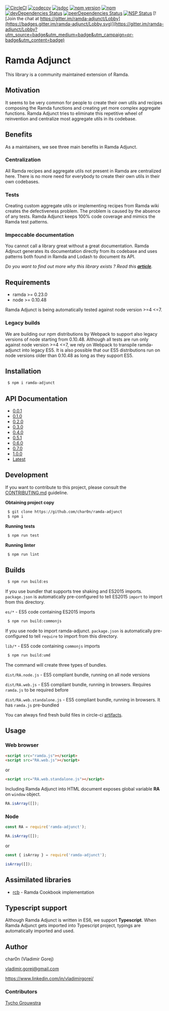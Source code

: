 [![CircleCI](https://circleci.com/gh/char0n/ramda-adjunct.svg?style=svg)](https://circleci.com/gh/char0n/ramda-adjunct)
[![codecov](https://codecov.io/gh/char0n/ramda-adjunct/branch/master/graph/badge.svg)](https://codecov.io/gh/char0n/ramda-adjunct)
[![jsdoc](https://img.shields.io/badge/docs-100%25-green.svg)](https://char0n.github.io/ramda-adjunct/)
[![npm version](https://badge.fury.io/js/ramda-adjunct.svg)](https://www.npmjs.com/package/ramda-adjunct)
[![npm](https://img.shields.io/npm/dm/ramda-adjunct.svg)](https://www.npmjs.com/package/ramda-adjunct)
[![devDependencies Status](https://david-dm.org/char0n/ramda-adjunct/dev-status.svg)](https://david-dm.org/char0n/ramda-adjunct?type=dev)
[![peerDependencies Status](https://david-dm.org/char0n/ramda-adjunct/peer-status.svg)](https://david-dm.org/char0n/ramda-adjunct?type=peer)
[![NSP Status](https://nodesecurity.io/orgs/mortality/projects/70e819a7-1551-4973-801e-0315fed21068/badge)](https://nodesecurity.io/orgs/mortality/projects/70e819a7-1551-4973-801e-0315fed21068)
[![Join the chat at https://gitter.im/ramda-adjunct/Lobby](https://badges.gitter.im/ramda-adjunct/Lobby.svg)](https://gitter.im/ramda-adjunct/Lobby?utm_source=badge&utm_medium=badge&utm_campaign=pr-badge&utm_content=badge)

# Ramda Adjunct

This library is a community maintained extension of Ramda.

## Motivation

It seems to be very common for people to create their own utils and recipes composing
the Ramda functions and creating yet more complex aggregate functions. 
Ramda Adjunct tries to eliminate this repetitive wheel of reinvention
and centralize most aggregate utils in its codebase.

## Benefits

As a maintainers, we see three main benefits in Ramda Adjunct. 
 
### Centralization

All Ramda recipes and aggregate utils not present in Ramda are centralized here.
There is no more need for everybody to create their own utils in their own 
codebases.
 
### Tests

Creating custom aggregate utils or implementing recipes from Ramda wiki creates 
the defectiveness problem. The problem is caused by the absence of any tests.
Ramda Adjunct keeps 100% code coverage and mimics the Ramda test patterns.

### Impeccable documentation

You cannot call a library great without a great documentation. Ramda Adjnuct generates
its documentation directly from its codebase and uses patterns both found in Ramda and Lodash to document its API.

_Do you want to find out more why this library exists ? Read this [**article**](https://www.linkedin.com/pulse/ramda-adjunct-vladim%C3%ADr-gorej)._

## Requirements

 - ramda >= 0.23.0
 - node >= 0.10.48
 
Ramda Adjunct is being automatically tested against node version >=4 <=7.

### Legacy builds

We are building our npm distributions by Webpack to support also legacy versions of node starting from 0.10.48. 
Although all tests are run only against node version >=4 <=7, we rely on Webpack to transpile ramda-adjunct
into legacy ES5. It is also possible that our ES5 distributions run on node versions older than 0.10.48 as
long as they support ES5. 
 
## Installation

```sh
 $ npm i ramda-adjunct
``` 

## API Documentation

 - [0.0.1](https://char0n.github.io/ramda-adjunct/0.0.1)
 - [0.1.0](https://char0n.github.io/ramda-adjunct/0.1.0)
 - [0.2.0](https://char0n.github.io/ramda-adjunct/0.2.0)
 - [0.3.0](https://char0n.github.io/ramda-adjunct/0.3.0)
 - [0.4.0](https://char0n.github.io/ramda-adjunct/0.4.0)
 - [0.5.1](https://char0n.github.io/ramda-adjunct/0.5.1)
 - [0.6.0](https://char0n.github.io/ramda-adjunct/0.6.0)
 - [0.7.0](https://char0n.github.io/ramda-adjunct/0.7.0)
 - [1.0.0](https://char0n.github.io/ramda-adjunct/1.0.0)
 - [Latest](https://char0n.github.io/ramda-adjunct)

## Development

If you want to contribute to this project, please consult the [CONTRIBUTING.md](https://github.com/char0n/ramda-adjunct/blob/master/CONTRIBUTING.md) 
guideline.

**Obtaining project copy**

```sh
 $ git clone https://github.com/char0n/ramda-adjunct
 $ npm i 
```

**Running tests**
```sh
 $ npm run test
```

**Running linter**
```sh
 $ npm run lint
```

## Builds

```sh
 $ npm run build:es
```

If you use bundler that supports tree shaking and ES2015 imports.
`package.json` is automatically pre-configured to tell ES2015 `import` to import from this directory.

`es/*` - ES5 code containing ES2015 imports 

```sh
 $ npm run build:commonjs
```

If you use node to import ramda-adjunct.
`package.json` is automatically pre-configured to tell `require` to import from this directory.

`lib/*` - ES5 code containing `commonjs` imports


```sh
 $ npm run build:umd
```

The command will create three types of bundles.

`dist/RA.node.js` - ES5 compliant bundle, running on all node versions

`dist/RA.web.js` - ES5 compliant bundle, running in browsers. Requires `ramda.js` to be required before 

`dist/RA.web.standalone.js` - ES5 compliant bundle, running in browsers. It has `ramda.js` pre-bundled

You can always find fresh build files in circle-ci [artifacts](https://circleci.com/gh/char0n/ramda-adjunct).

## Usage

### Web browser

```html
<script src="ramda.js"></script>
<script src="RA.web.js"></script>
```
or 
```html
<script src="RA.web.standalone.js"></script>
```

Including Ramda Adjunct into HTML document exposes global variable **RA** on `window` object.

```javascript
RA.isArray([]);
```

### Node

```javascript
const RA = require('ramda-adjunct');

RA.isArray([]);
```
or
```javascript
const { isArray } = require('ramda-adjunct');

isArray([]);
``` 

## Assimilated libraries

 - [rcb](https://github.com/enten/rcb) - Ramda Cookbook implementation 

## Typescript support

Although Ramda Adjunct is written in ES6, we support **Typescript**. When Ramda Adjunct 
gets imported into Typescript project, typings are automatically imported and used.

## Author

 char0n (Vladimir Gorej)
 
 vladimir.gorej@gmail.com
 
 https://www.linkedin.com/in/vladimirgorej/
 
### Contributors
 
 [Tycho Grouwstra](https://github.com/tycho01)
